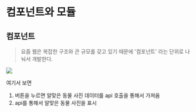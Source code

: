
# 컴포넌트와 모듈

## 컴포넌트
> 요즘 웹은 복잡한 구조와 큰 규모를 갖고 있기 때문에 '컴포넌트' 라는 단위로 나눠서 개발한다.

![](https://i.imgur.com/JdcXa5L.png)

여기서 보면
1. 버튼을 누르면 알맞은 동물 사진 데이터를 api 호출을 통해서 가져옴
2. api를 통해서 알맞은 동물 사진을 표시

